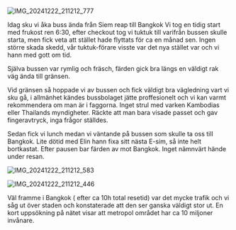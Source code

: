 ![IMG_20241222_211212_777](https://github.com/user-attachments/assets/de2d56fc-7cc9-49bb-afd3-5eded02b747e)

Idag sku vi åka buss ända från Siem reap till Bangkok
Vi tog en tidig start med frukost ren 6:30,
efter checkout tog vi tuktuk till varifrån bussen skulle starta, men fick veta
att stället hade flyttats för ca en månad sen.
Ingen större skada skedd, vår tuktuk-förare visste var det nya stället var
och vi hann med gott om tid.

Själva bussen var rymlig och fräsch, färden gick bra
längs en väldigt rak väg ända till gränsen.

Vid gränsen så hoppade vi av bussen och fick väldigt
bra vägledning vart vi sku gå, i allmänhet kändes
bussbolaget jätte proffesionelt och vi kan varmt rekommendera 
om man är i faggorna. Inget strul med
varken Kambodias eller Thailands myndigheter.
Räckte att man bara visade passet och gav fingeravtryck, inga frågor ställdes.

Sedan fick vi lunch medan vi väntande på
bussen som skulle ta oss till Bangkok.
Lite dötid med Elin hann fixa sitt nästa E-sim,
så inte helt bortkastat. Efter pausen bar färden av mot Bangkok.
Inget nämnvärt hände under resan.

![IMG_20241222_211212_583](https://github.com/user-attachments/assets/211be5e8-0dd1-4a86-b079-e8e4b8c0a222)


![IMG_20241222_211212_446](https://github.com/user-attachments/assets/38c9f460-09f7-4118-a62f-f7641fd7a9f1)


Väl framme i Bangkok ( efter ca 10h total resetid) var det mycke trafik 
och vi såg ut över staden och konstaterade att den ser ganska väldigt stor ut.
En kort uppsökning på nätet visar att metropol området
har ca 10 miljoner invånare.






